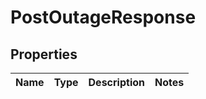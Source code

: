 # PostOutageResponse

## Properties
Name | Type | Description | Notes
------------ | ------------- | ------------- | -------------
